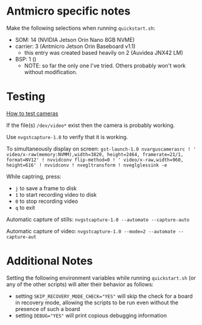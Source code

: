 # Antmicro specific notes

Make the following selections when running `quickstart.sh`:

* SOM: 14 (NVIDIA Jetson Orin Nano 8GB NVME)
* carrier: 3 (Antmicro Jetson Orin Baseboard v1.1)
  * this entry was created based heavily on 2 (Auvidea JNX42 LM)
* BSP: 1 ()
  * NOTE: so far the only one I've tried. Others probably won't work without modification.

# Testing

[How to test cameras](https://developer.nvidia.com/embedded/learn/tutorials/first-picture-csi-usb-camera)

If the file(s) `/dev/video*` exist then the camera is probably working.

Use `nvgstcapture-1.0` to verify that it is working.

To simultaneously display on screen: `gst-launch-1.0 nvarguscamerasrc ! ' video/x-raw(memory:NVMM),width=3820, height=2464, framerate=21/1, format=NV12' ! nvvidconv flip-method=0 ! ' video/x-raw,width=960, height=616' ! nvvidconv ! nvegltransform ! nveglglessink -e`

While captring, press:

* `j` to save a frame to disk
* `1` to start recording video to disk
* `0` to stop recording video
* `q` to exit

Automatic capture of stills: `nvgstcapture-1.0 --automate --capture-auto`

Automatic capture of video: `nvgstcapture-1.0 --mode=2 --automate --capture-aut`

# Additional Notes

Setting the following environment variables while running `quickstart.sh`
(or any of the other scripts) will alter their behavior as follows:

* setting `SKIP_RECOVERY_MODE_CHECK="YES"` will skip the check for a board in recovery mode, allowing the scripts to be run even without the presence of such a board
* setting `DEBUG="YES"` will print copious debugging information


